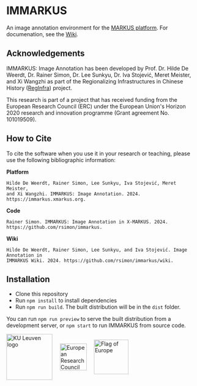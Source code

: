 # IMMARKUS

An image annotation environment for the [MARKUS platform](https://dh.chinese-empires.eu/markus/). 
For documenation, see the [Wiki](https://github.com/rsimon/immarkus/wiki).

## Acknowledgements

IMMARKUS: Image Annotation has been developed by Prof. Dr. Hilde De Weerdt, 
Dr. Rainer Simon, Dr. Lee Sunkyu, Dr. Iva Stojević, Meret Meister, and Xi 
Wangzhi as part of the Regionalizing Infrastructures in Chinese History
([RegInfra](https://www.infrastructurelives.eu/)) project.

This research is part of a project that has received funding from the European 
Research Council (ERC) under the European Union's Horizon 2020 research and 
innovation programme (Grant agreement No. 101019509).

## How to Cite

To cite the software when you use it in your research or teaching, please use 
the following bibliographic information:

__Platform__

```
Hilde De Weerdt, Rainer Simon, Lee Sunkyu, Iva Stojević, Meret Meister, 
and Xi Wangzhi. IMMARKUS: Image Annotation. 2024. https://immarkus.xmarkus.org.
```

__Code__

```
Rainer Simon. IMMARKUS: Image Annotation in X-MARKUS. 2024. 
https://github.com/rsimon/immarkus.
```

__Wiki__

```
Hilde De Weerdt, Rainer Simon, Lee Sunkyu, and Iva Stojević. Image Annotation in
IMMARKUS Wiki. 2024. https://github.com/rsimon/immarkus/wiki.
```

## Installation

- Clone this repository
- Run `npm install` to install dependencies
- Run `npm run build`. The built distribution will be in the `dist` folder.

You can run `npm run preview` to serve the built distribution from a development server, or `npm start` to run IMMARKUS from source code.

<div>
  <img align="center" src="https://raw.githubusercontent.com/rsimon/immarkus/main/public/images/ku_leuven_logo.svg" alt="KU Leuven logo" style="width: 120px" />
  &nbsp; &nbsp;
  <img align="center" src="https://raw.githubusercontent.com/rsimon/immarkus/main/public/images/european_research_council_logo.svg" alt="European Research Council logo" style="width: 70px" />
  &nbsp; &nbsp;
  <img align="center" src="https://raw.githubusercontent.com/rsimon/immarkus/main/public/images/europe_flag.svg" alt="Flag of Europe" style="width: 90px" />
</div>

